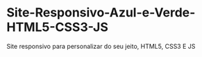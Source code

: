 # Site-Responsivo-Azul-e-Verde-HTML5-CSS3-JS
Site responsivo para personalizar do seu jeito, HTML5, CSS3 E JS
